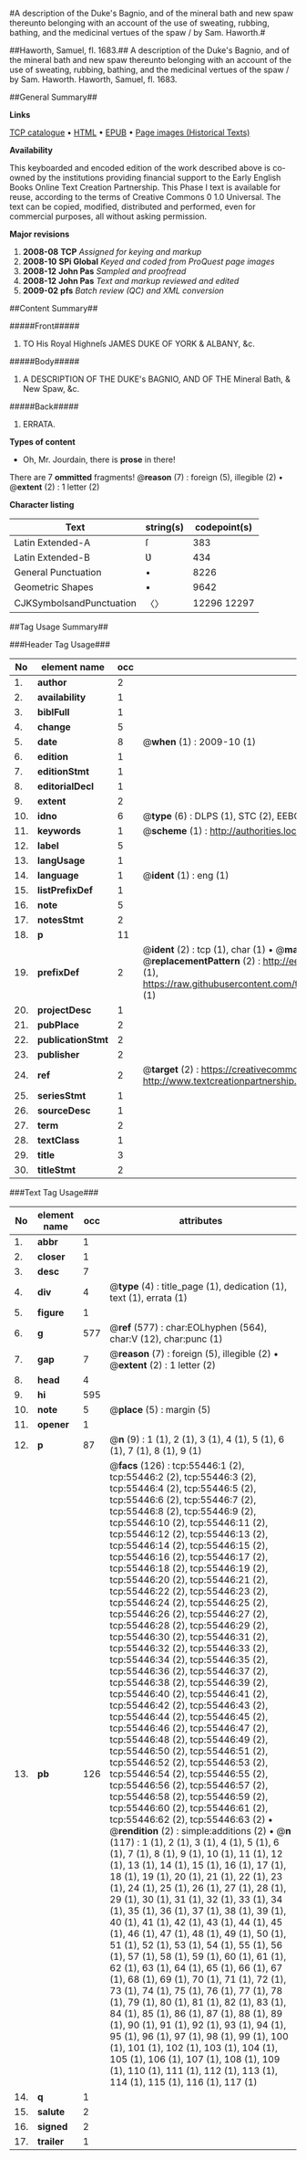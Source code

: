 #A description of the Duke's Bagnio, and of the mineral bath and new spaw thereunto belonging with an account of the use of sweating, rubbing, bathing, and the medicinal vertues of the spaw / by Sam. Haworth.#

##Haworth, Samuel, fl. 1683.##
A description of the Duke's Bagnio, and of the mineral bath and new spaw thereunto belonging with an account of the use of sweating, rubbing, bathing, and the medicinal vertues of the spaw / by Sam. Haworth.
Haworth, Samuel, fl. 1683.

##General Summary##

**Links**

[TCP catalogue](http://www.ota.ox.ac.uk/tcp/)  • 
[HTML](http://tei.it.ox.ac.uk/tcp/Texts-HTML/free/A43/A43109.html)  • 
[EPUB](http://tei.it.ox.ac.uk/tcp/Texts-EPUB/free/A43/A43109.epub) • 
[Page images (Historical Texts)](https://data.historicaltexts.jisc.ac.uk/view?pubId=eebo-12171949e&pageId=eebo-12171949e-55446-1)

**Availability**

This keyboarded and encoded edition of the
	       work described above is co-owned by the institutions
	       providing financial support to the Early English Books
	       Online Text Creation Partnership. This Phase I text is
	       available for reuse, according to the terms of Creative
	       Commons 0 1.0 Universal. The text can be copied,
	       modified, distributed and performed, even for
	       commercial purposes, all without asking permission.

**Major revisions**

1. __2008-08__ __TCP__ *Assigned for keying and markup*
1. __2008-10__ __SPi Global__ *Keyed and coded from ProQuest page images*
1. __2008-12__ __John Pas__ *Sampled and proofread*
1. __2008-12__ __John Pas__ *Text and markup reviewed and edited*
1. __2009-02__ __pfs__ *Batch review (QC) and XML conversion*

##Content Summary##

#####Front#####

1. TO His Royal Highneſs JAMES DUKE OF YORK & ALBANY, &c.

#####Body#####

1. A DESCRIPTION OF THE DUKE's BAGNIO, AND OF THE Mineral Bath, & New Spaw, &c.

#####Back#####

1. ERRATA.

**Types of content**

  * Oh, Mr. Jourdain, there is **prose** in there!

There are 7 **ommitted** fragments! 
 @__reason__ (7) : foreign (5), illegible (2)  •  @__extent__ (2) : 1 letter (2)

**Character listing**


|Text|string(s)|codepoint(s)|
|---|---|---|
|Latin Extended-A|ſ|383|
|Latin Extended-B|Ʋ|434|
|General Punctuation|•|8226|
|Geometric Shapes|▪|9642|
|CJKSymbolsandPunctuation|〈〉|12296 12297|

##Tag Usage Summary##

###Header Tag Usage###

|No|element name|occ|attributes|
|---|---|---|---|
|1.|__author__|2||
|2.|__availability__|1||
|3.|__biblFull__|1||
|4.|__change__|5||
|5.|__date__|8| @__when__ (1) : 2009-10 (1)|
|6.|__edition__|1||
|7.|__editionStmt__|1||
|8.|__editorialDecl__|1||
|9.|__extent__|2||
|10.|__idno__|6| @__type__ (6) : DLPS (1), STC (2), EEBO-CITATION (1), OCLC (1), VID (1)|
|11.|__keywords__|1| @__scheme__ (1) : http://authorities.loc.gov/ (1)|
|12.|__label__|5||
|13.|__langUsage__|1||
|14.|__language__|1| @__ident__ (1) : eng (1)|
|15.|__listPrefixDef__|1||
|16.|__note__|5||
|17.|__notesStmt__|2||
|18.|__p__|11||
|19.|__prefixDef__|2| @__ident__ (2) : tcp (1), char (1)  •  @__matchPattern__ (2) : ([0-9\-]+):([0-9IVX]+) (1), (.+) (1)  •  @__replacementPattern__ (2) : http://eebo.chadwyck.com/downloadtiff?vid=$1&page=$2 (1), https://raw.githubusercontent.com/textcreationpartnership/Texts/master/tcpchars.xml#$1 (1)|
|20.|__projectDesc__|1||
|21.|__pubPlace__|2||
|22.|__publicationStmt__|2||
|23.|__publisher__|2||
|24.|__ref__|2| @__target__ (2) : https://creativecommons.org/publicdomain/zero/1.0/ (1), http://www.textcreationpartnership.org/docs/. (1)|
|25.|__seriesStmt__|1||
|26.|__sourceDesc__|1||
|27.|__term__|2||
|28.|__textClass__|1||
|29.|__title__|3||
|30.|__titleStmt__|2||


###Text Tag Usage###

|No|element name|occ|attributes|
|---|---|---|---|
|1.|__abbr__|1||
|2.|__closer__|1||
|3.|__desc__|7||
|4.|__div__|4| @__type__ (4) : title_page (1), dedication (1), text (1), errata (1)|
|5.|__figure__|1||
|6.|__g__|577| @__ref__ (577) : char:EOLhyphen (564), char:V (12), char:punc (1)|
|7.|__gap__|7| @__reason__ (7) : foreign (5), illegible (2)  •  @__extent__ (2) : 1 letter (2)|
|8.|__head__|4||
|9.|__hi__|595||
|10.|__note__|5| @__place__ (5) : margin (5)|
|11.|__opener__|1||
|12.|__p__|87| @__n__ (9) : 1 (1), 2 (1), 3 (1), 4 (1), 5 (1), 6 (1), 7 (1), 8 (1), 9 (1)|
|13.|__pb__|126| @__facs__ (126) : tcp:55446:1 (2), tcp:55446:2 (2), tcp:55446:3 (2), tcp:55446:4 (2), tcp:55446:5 (2), tcp:55446:6 (2), tcp:55446:7 (2), tcp:55446:8 (2), tcp:55446:9 (2), tcp:55446:10 (2), tcp:55446:11 (2), tcp:55446:12 (2), tcp:55446:13 (2), tcp:55446:14 (2), tcp:55446:15 (2), tcp:55446:16 (2), tcp:55446:17 (2), tcp:55446:18 (2), tcp:55446:19 (2), tcp:55446:20 (2), tcp:55446:21 (2), tcp:55446:22 (2), tcp:55446:23 (2), tcp:55446:24 (2), tcp:55446:25 (2), tcp:55446:26 (2), tcp:55446:27 (2), tcp:55446:28 (2), tcp:55446:29 (2), tcp:55446:30 (2), tcp:55446:31 (2), tcp:55446:32 (2), tcp:55446:33 (2), tcp:55446:34 (2), tcp:55446:35 (2), tcp:55446:36 (2), tcp:55446:37 (2), tcp:55446:38 (2), tcp:55446:39 (2), tcp:55446:40 (2), tcp:55446:41 (2), tcp:55446:42 (2), tcp:55446:43 (2), tcp:55446:44 (2), tcp:55446:45 (2), tcp:55446:46 (2), tcp:55446:47 (2), tcp:55446:48 (2), tcp:55446:49 (2), tcp:55446:50 (2), tcp:55446:51 (2), tcp:55446:52 (2), tcp:55446:53 (2), tcp:55446:54 (2), tcp:55446:55 (2), tcp:55446:56 (2), tcp:55446:57 (2), tcp:55446:58 (2), tcp:55446:59 (2), tcp:55446:60 (2), tcp:55446:61 (2), tcp:55446:62 (2), tcp:55446:63 (2)  •  @__rendition__ (2) : simple:additions (2)  •  @__n__ (117) : 1 (1), 2 (1), 3 (1), 4 (1), 5 (1), 6 (1), 7 (1), 8 (1), 9 (1), 10 (1), 11 (1), 12 (1), 13 (1), 14 (1), 15 (1), 16 (1), 17 (1), 18 (1), 19 (1), 20 (1), 21 (1), 22 (1), 23 (1), 24 (1), 25 (1), 26 (1), 27 (1), 28 (1), 29 (1), 30 (1), 31 (1), 32 (1), 33 (1), 34 (1), 35 (1), 36 (1), 37 (1), 38 (1), 39 (1), 40 (1), 41 (1), 42 (1), 43 (1), 44 (1), 45 (1), 46 (1), 47 (1), 48 (1), 49 (1), 50 (1), 51 (1), 52 (1), 53 (1), 54 (1), 55 (1), 56 (1), 57 (1), 58 (1), 59 (1), 60 (1), 61 (1), 62 (1), 63 (1), 64 (1), 65 (1), 66 (1), 67 (1), 68 (1), 69 (1), 70 (1), 71 (1), 72 (1), 73 (1), 74 (1), 75 (1), 76 (1), 77 (1), 78 (1), 79 (1), 80 (1), 81 (1), 82 (1), 83 (1), 84 (1), 85 (1), 86 (1), 87 (1), 88 (1), 89 (1), 90 (1), 91 (1), 92 (1), 93 (1), 94 (1), 95 (1), 96 (1), 97 (1), 98 (1), 99 (1), 100 (1), 101 (1), 102 (1), 103 (1), 104 (1), 105 (1), 106 (1), 107 (1), 108 (1), 109 (1), 110 (1), 111 (1), 112 (1), 113 (1), 114 (1), 115 (1), 116 (1), 117 (1)|
|14.|__q__|1||
|15.|__salute__|2||
|16.|__signed__|2||
|17.|__trailer__|1||
